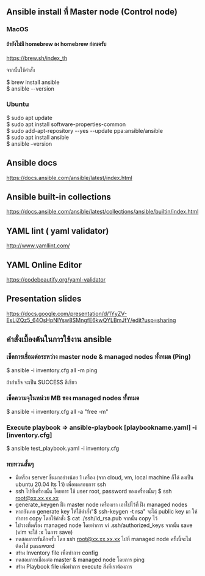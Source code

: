 ## Ansible install ที่ Master node (Control node)

### MacOS

#### ถ้ายังไม่มี homebrew ลง homebrew ก่อนครับ

https://brew.sh/index_th

จากนั้นใช้คำสั่ง

$ brew install ansible\
$ ansible --version

### Ubuntu

$ sudo apt update\
$ sudo apt install software-properties-common\
$ sudo add-apt-repository --yes --update ppa:ansible/ansible\
$ sudo apt install ansible\
$ ansible –version

## Ansible docs
https://docs.ansible.com/ansible/latest/index.html
## Ansible built-in collections
https://docs.ansible.com/ansible/latest/collections/ansible/builtin/index.html
## YAML lint ( yaml validator)
http://www.yamllint.com/
## YAML Online Editor
https://codebeautify.org/yaml-validator


## Presentation slides
https://docs.google.com/presentation/d/1YyZV-EsLiZQz5_64OsHpNIYsw8SMngfE6kwQYLBmJfY/edit?usp=sharing


## คำสั่งเบื้องต้นในการใช้งาน ansible
### เช็คการเชื่อมต่อระหว่าง master node & managed nodes ทั้งทมด (Ping)
$ ansible -i inventory.cfg all -m ping

ถ้าสำเร็จ จะเป็น SUCCESS สีเขียว

### เช็คความจุในหน่วย MB ของ managed nodes ทั้งทมด
$ ansible -i inventory.cfg all -a "free -m"

### Execute playbook => ansible-playbook [playbookname.yaml] -i [inventory.cfg]
$ ansible test_playbook.yaml -i inventory.cfg

### ทบทวนสั้นๆ
- มีเครื่อง server ขึ้นมาอย่างน้อย 1 เครื่อง (จาก cloud, vm, local machine ก็ได้ ลงเป็น ubuntu 20.04 lts ไว้) เพื่อทดสอบการ ssh
- ssh ไปที่เครื่องนั้น โดยการ ใช้ user root, password ของเครื่องนั้นๆ $ ssh root@xx.xx.xx.xx
- generate_keygen ฝั่ง master node เครื่องเรา เอาไปไว้ที่ ฝั่ง managed nodes
- หากยังเคย generate key ให้ใช้คำสั่ง"$ ssh-keygen -t rsa" จะได้ public key มา ให้ทำการ copy โดยใช้คำสั่ง $ cat ./ssh/id_rsa.pub จากนั้น copy ไว้
- ไปวางที่เครื่อง managed node โดยทำการ vi .ssh/authorized_keys จากนั้น save (vim จะใช้ :x ในการ save)
- ทดสอบการรันอีกครั้ง โดย ssh root@xx.xx.xx.xx ไปที่ managed node ครั้งนี้จะไม่ต้องใส่ password
- สร้าง Inventory file เพื่อทำการ config
- ทดสอบการเชื่อมต่อ master & managed node โดยการ ping
- สร้าง Playbook file เพื่อทำการ execute สิ่งที่เราต้องการ
